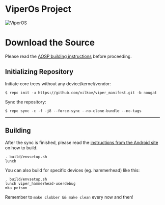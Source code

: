 ViperOs Project
===============

![ViperOS](http://i.imgur.com/bwSVDSV.png)

Download the Source
===================

Please read the [AOSP building instructions](http://source.android.com/source/index.html) before proceeding.

Initializing Repository
-----------------------

Initiate core trees without any device/kernel/vendor:

    $ repo init -u https://github.com/vilkov/viper_manifest.git -b nougat

Sync the repository:

    $ repo sync -c -f -j8 --force-sync --no-clone-bundle --no-tags

***

Building
--------

After the sync is finished, please read the [instructions from the Android site](http://s.android.com/source/building.html) on how to build.

    . build/envsetup.sh
    lunch

You can also build for specific devices (eg. hammerhead) like this:

    . build/envsetup.sh
    lunch viper_hammerhead-userdebug
    mka poison

Remember to `make clobber && make clean` every now and then!
